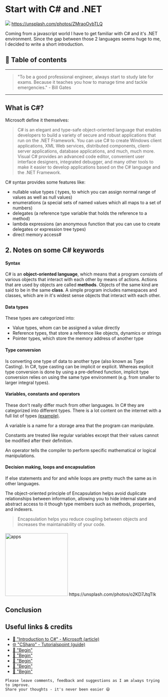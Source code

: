 # Start with C# and .NET

[<img src="https://images.unsplash.com/photo-1485856407642-7f9ba0268b51?dpr=2&auto=format&fit=crop&w=767&h=511&q=80&cs=tinysrgb&crop=">](https://unsplash.com/photos/ZMraoOybTLQ) https://unsplash.com/photos/ZMraoOybTLQ

Coming from a javascript world I have to get familiar with C# and it's .NET environment. Since the gap between those 2 languages seems huge to me, I decided to write a short introduction.


## 📄 Table of contents



---

>"To be a good professional engineer, always start to study late for exams. Because it teaches you how to manage time and tackle emergencies." - Bill Gates

---


## What is C#?
Microsoft define it themselves:
>C# is an elegant and type-safe object-oriented language that enables developers to build a variety of secure and robust applications that run on the .NET Framework. You can use C# to create Windows client applications, XML Web services, distributed components, client-server applications, database applications, and much, much more. Visual C# provides an advanced code editor, convenient user interface designers, integrated debugger, and many other tools to make it easier to develop applications based on the C# language and the .NET Framework.

C# syntax provides some features like:
- nullable value types ( types, to which you can assign normal range of values as well as null values)
- enumerations (a special sets of named values which all maps to a set of numbers)
- delegates (a reference type variable that holds the reference to a method)
- lambda expressions (an anonymous function that you can use to create delegates or expression tree types)
- direct memory access#



## 2. Notes on some C# keywords

#### Syntax
C# is an **object-oriented language**, which means that a program consists of various objects that interact with each other by means of actions.
Actions that are used by objects are called **methods**. Objects of the same kind are said to be in the same **class**.
A simple program includes namespaces and classes, which are in it's widest sense objects that interact with each other.

#### Data types
These types are categorized into:
- Value types, whom can be assigned a value directly
- Reference types, that store a reference like objects, dynamics or strings
- Pointer types, which store the memory address of another type

#### Type conversion
Is converting one type of data to another type (also known as Type Casting). In C#, type casting can be implicit or explicit. Whereas explicit type conversion is done by using a pre-defined function, implicit type conversion relies on using the same type environment (e.g. from smaller to larger integral types).

#### Variables, constants and operators
These don't really differ much from other languages. In C# they are categorized into different types. There is a lot content on the internet with a full list of types [(example)](http://www.techotopia.com/index.php/C_Sharp_Variables_and_Constants#C.23_Integer_Variable_Types).

A variable is a name for a storage area that the program can manipulate.

Constants are treated like regular variables except that their values cannot be modified after their definition.

An operator tells the compiler to perform specific mathematical or logical manipulations.

#### Decision making, loops and encapsulation
If else statements and for and while loops are pretty much the same as in other languages.

The object-oriented principle of Encapsulation helps avoid duplicate relationships between information, allowing you to hide internal state and abstract access to it though type members such as methods, properties, and indexers.
>Encapsulation helps you reduce coupling between objects and increases the maintainability of your code.








####


<img src="https://images.unsplash.com/36/IAG5tj7gThy5rOupZ5FK_IMG_3906.jpg?dpr=2&auto=format&fit=crop&w=767&h=511&q=80&cs=tinysrgb&crop=" alt="apps" height="200"/>
https://unsplash.com/photos/o2KD7JtqTlk

## Conclusion





## Useful links & credits
- [📄 "Introduction to C#" - Microsoft (article) ](https://msdn.microsoft.com/en-us/library/z1zx9t92.aspx)
- [🌐 "CSharp" - Tutorialspoint (guide)](https://www.tutorialspoint.com/csharp/index.htm)
- [📄 "Begin"](afgafgadgads)
- [📄 "Begin"](afgafgadgads)
- [📄 "Begin"](afgafgadgads)
- [📄 "Begin"](afgafgadgads)
- [📄 "Begin"](afgafgadgads)

```
Please leave comments, feedback and suggestions as I am always trying to improve.
Share your thoughts - it's never been easier 😄
```

<!-- Written by Daniel Deutsch (deudan1010@gmail.com) -->
